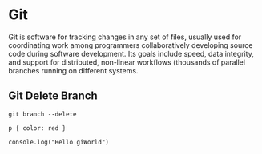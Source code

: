 <h1> Git </h1>

<p>Git is software for tracking changes in any set of files, usually used for coordinating work among programmers collaboratively developing source code during software development. Its goals include speed, data integrity, and support for distributed, non-linear workflows (thousands of parallel branches running on different systems.</p>

<h2>Git Delete Branch</h2>
<pre><code class="language">git branch --delete <branchname></code></pre>

<pre><code class="language-css">p { color: red }</code></pre>

<pre><code class="language-js">console.log("Hello giWorld")</code>
